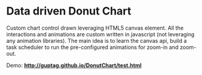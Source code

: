 <h1>Data driven Donut Chart</h1>

<p>
 Custom chart control drawn leveraging HTML5 canvas element. All the interactions and animations are custom written in javascript (not leveraging any animation libraries). The main idea is to learn the canvas api, build a task scheduler to run the pre-configured animations for zoom-in and zoom-out.
</p>

<p>
 Demo: <a href="http://guptag.github.io/DonutChart/test.html" target="_blank" style="font-weight: bold;hsl(317, 82%, 52%);">http://guptag.github.io/DonutChart/test.html</a>
</p>